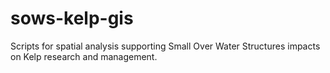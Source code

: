 # sows-kelp-gis
Scripts for spatial analysis supporting Small Over Water Structures impacts on Kelp research and management.
